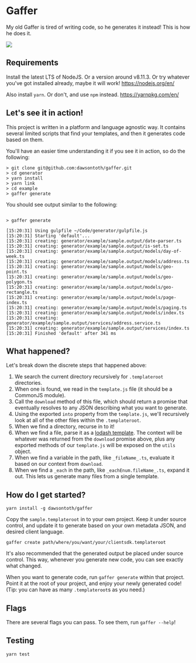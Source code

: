 # Gaffer

My old Gaffer is tired of writing code, so he generates it instead! This is how he does it.

![](https://media.giphy.com/media/Tf1wxPaCbXzCE/giphy.gif)

## Requirements

Install the latest LTS of NodeJS. Or a version around v8.11.3. Or try whatever you've got installed already, maybe it will work!
https://nodejs.org/en/

Also install `yarn`. Or don't, and use `npm` instead.
https://yarnpkg.com/en/

## Let's see it in action!

This project is written in a platform and language agnostic way. It contains several limited scripts that find your templates, and then it generates code based on them.

You'll have an easier time understanding it if you see it in action, so do the following:

```$bash
> git clone git@github.com:dawsontoth/gaffer.git
> cd generator
> yarn install
> yarn link
> cd example
> gaffer generate
```

You should see output similar to the following:

```$bash

> gaffer generate

[15:20:31] Using gulpfile ~/Code/generator/gulpfile.js
[15:20:31] Starting 'default'...
[15:20:31] creating: generator/example/sample.output/date-parser.ts
[15:20:31] creating: generator/example/sample.output/is-set.ts
[15:20:31] creating: generator/example/sample.output/models/day-of-week.ts
[15:20:31] creating: generator/example/sample.output/models/address.ts
[15:20:31] creating: generator/example/sample.output/models/geo-point.ts
[15:20:31] creating: generator/example/sample.output/models/geo-polygon.ts
[15:20:31] creating: generator/example/sample.output/models/geo-rectangle.ts
[15:20:31] creating: generator/example/sample.output/models/page-index.ts
[15:20:31] creating: generator/example/sample.output/models/paging.ts
[15:20:31] creating: generator/example/sample.output/models/index.ts
[15:20:31] creating: generator/example/sample.output/services/address.service.ts
[15:20:31] creating: generator/example/sample.output/services/index.ts
[15:20:31] Finished 'default' after 341 ms
```

## What happened?

Let's break down the discrete steps that happened above:

1. We search the current directory recursively for `.templateroot` directories.
2. When one is found, we read in the `template.js` file (it should be a CommonJS module).
3. Call the `download` method of this file, which should return a promise that eventually resolves to any JSON describing what you want to generate.
4. Using the exported `into` property from the `template.js`, we'll recursively look at all of the other files within the `.templateroot`.
5. When we find a directory, recurse in to it!
6. When we find a file, parse it as a [lodash template](https://lodash.com/docs/4.17.11#template). The context will be whatever was returned from the `download` promise above, plus any exported methods of our `template.js` will be exposed on the `utils` object.
7. When we find a variable in the path, like `_fileName_.ts`, evaluate it based on our context from `download`.
8. When we find a `_each` in the path, like `_eachEnum.fileName_.ts`, expand it out. This lets us generate many files from a single template.

## How do I get started?

```$bash
yarn install -g dawsontoth/gaffer
```

Copy the `sample.templateroot` in to your own project. Keep it under source control, and update it to generate based on your own metadata JSON, and desired client language.

```$bash
gaffer create path/where/you/want/your/clientsdk.templateroot
```

It's also recommended that the generated output be placed under source control. This way, whenever you generate new code, you can see exactly what changed.

When you want to generate code, run `gaffer generate` within that project. Point it at the root of your project, and enjoy your newly generated code! (Tip: you can have as many `.templateroot`s as you need.)

## Flags

There are several flags you can pass. To see them, run `gaffer --help`!

## Testing

```$bash
yarn test
```
